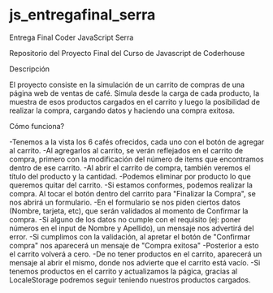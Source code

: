 # js_entregafinal_serra
Entrega Final Coder JavaScript Serra

Repositorio del Proyecto Final del Curso de Javascript de Coderhouse

Descripción

El proyecto consiste en la simulación de un carrito de compras de una página web de ventas de café. Simula desde la carga de cada producto, la muestra de esos productos cargados en el carrito y luego la posibilidad de realizar la compra, cargando datos y haciendo una compra exitosa.

Cómo funciona?

-Tenemos a la vista los 6 cafés ofrecidos, cada uno con el botón de agregar al carrito.
-Al agregarlos al carrito, se verán reflejados en el carrito de compra, primero con la modificación del número de items que encontramos dentro de ese carrito.
-Al abrir el carrito de compra, también veremos el título del producto y la cantidad.
-Podemos eliminar por producto lo que queremos quitar del carrito.
-Si estamos conformes, podemos realizar la compra. Al tocar el botón dentro del carrito para "Finalizar la Compra", se nos abrirá un formulario.
-En el formulario se nos piden ciertos datos (Nombre, tarjeta, etc), que serán validados al momento de Confirmar la compra.
-Si alguno de los datos no cumple con el requisito (ej: poner números en el input de Nombre y Apellido), un mensaje nos advertirá del error.
-Si cumplimos con la validación, al apretar el botón de "Confirmar compra" nos aparecerá un mensaje de "Compra exitosa"
-Posterior a esto el carrito volverá a cero.
-De no tener productos en el carrito, aparecerá un mensaje al abrir el mismo, donde nos advierte que el carrito está vacío.
-Si tenemos productos en el carrito y actualizamos la págica, gracias al LocaleStorage podremos seguir teniendo nuestros productos cargados.

